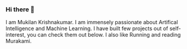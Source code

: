 ### Hi there 👋
I am Mukilan Krishnakumar. I am immensely passionate about Artifical Intelligence and Machine Learning. I have built few projects out of self-interest, you can check them out below. I also like Running and reading Murakami.

<!--
**Mukilan-Krishnakumar/mukilan-krishnakumar** is a ✨ _special_ ✨ repository because its `README.md` (this file) appears on your GitHub profile.

Here are some ideas to get you started:

- 🔭 I’m currently working on ...
- 🌱 I’m currently learning ...
- 👯 I’m looking to collaborate on ...
- 🤔 I’m looking for help with ...
- 💬 Ask me about ...
- 📫 How to reach me: ...
- 😄 Pronouns: ...
- ⚡ Fun fact: ...
-->
